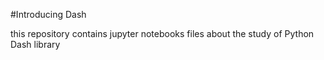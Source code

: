 #Introducing Dash

this repository contains jupyter notebooks files about the study of Python Dash library
